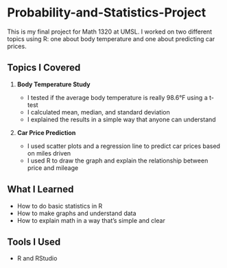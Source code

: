 # Probability-and-Statistics-Project

This is my final project for Math 1320 at UMSL. I worked on two different topics using R: one about body temperature and one about predicting car prices.

## Topics I Covered

1. **Body Temperature Study**
   - I tested if the average body temperature is really 98.6°F using a t-test
   - I calculated mean, median, and standard deviation
   - I explained the results in a simple way that anyone can understand

2. **Car Price Prediction**
   - I used scatter plots and a regression line to predict car prices based on miles driven
   - I used R to draw the graph and explain the relationship between price and mileage

## What I Learned

- How to do basic statistics in R  
- How to make graphs and understand data  
- How to explain math in a way that’s simple and clear

## Tools I Used

- R and RStudio
